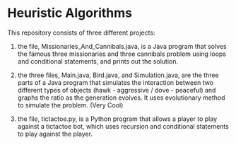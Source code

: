 # Heuristic Algorithms

This repository consists of three different projects:

1) the file, Missionaries_And_Cannibals.java, is a Java program that solves the famous three missionaries and three cannibals problem using loops and conditional statements, and prints out the solution.

2) the three files, Main.java, Bird.java, and Simulation.java, are the three parts of a Java program that simulates the interaction between two different types of objects (hawk - aggressive / dove - peaceful) and graphs the ratio as the generation evolves. It uses evolutionary method to simulate the problem. (Very Cool)

3) the file, tictactoe.py, is a Python program that allows a player to play against a tictactoe bot, which uses recursion and conditional statements to play against the player. 
